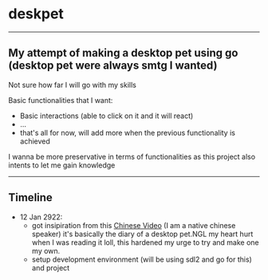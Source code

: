 # deskpet
---
## My attempt of making a desktop pet using go (desktop pet were always smtg I wanted)
Not sure how far I will go with my skills

Basic functionalities that I want:
- Basic interactions (able to click on it and it will react)
- ...
- that's all for now, will add more when the previous functionality is achieved

I wanna be more preservative in terms of functionalities as this project also intents to let me gain knowledge

---
## Timeline
- 12 Jan 2922: 
  - got insipiration from this [Chinese Video](https://www.bilibili.com/video/BV1vu411S7ZN?p=2) (I am a native chinese speaker) it's basically the diary of a desktop pet.NGL my heart hurt when I was reading it loll, this hardened my urge to try and make one my own.
  - setup development environment (will be using sdl2 and go for this) and project
